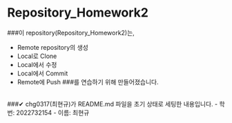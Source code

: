 # Repository_Homework2

###이 repository(Repository_Homework2)는,
* Remote repository의 생성
* Local로 Clone
* Local에서 수정
* Local에서 Commit
* Remote에 Push
###를 연습하기 위해 만들어졌습니다.
<br>
###✔ chg0317(최현규)가 README.md 파일을 초기 상태로 세팅한 내용입니다.
- 학번: 2022732154
- 이름: 최현규